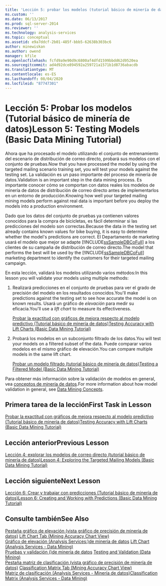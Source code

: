 ```yaml
---
title: 'Lección 5: probar los modelos (tutorial básico de minería de datos) | Microsoft Docs'
ms.custom: ''
ms.date: 06/13/2017
ms.prod: sql-server-2014
ms.reviewer: ''
ms.technology: analysis-services
ms.topic: conceptual
ms.assetid: e9a7ddcf-2b01-485f-bbb5-62638b303bc6
author: minewiskan
ms.author: owend
manager: kfile
ms.openlocfilehash: fcfd9a9e90d9c6800af4dfd1599bbdd62d9520ea
ms.sourcegitcommit: ad4d92dce894592a259721a1571b1d8736abacdb
ms.translationtype: MT
ms.contentlocale: es-ES
ms.lasthandoff: 08/04/2020
ms.locfileid: "87747301"
---
```

# <a name="lesson-5-testing-models-basic-data-mining-tutorial"></a><span data-ttu-id="140d0-102">Lección 5: Probar los modelos (Tutorial básico de minería de datos)</span><span class="sxs-lookup"><span data-stu-id="140d0-102">Lesson 5: Testing Models (Basic Data Mining Tutorial)</span></span>
  <span data-ttu-id="140d0-103">Ahora que ha procesado el modelo utilizando el conjunto de entrenamiento del escenario de distribución de correo directo, probará sus modelos con el conjunto de pruebas.</span><span class="sxs-lookup"><span data-stu-id="140d0-103">Now that you have processed the model by using the targeted mailing scenario training set, you will test your models against the testing set.</span></span> <span data-ttu-id="140d0-104">La validación es un paso importante del proceso de minería de datos.</span><span class="sxs-lookup"><span data-stu-id="140d0-104">Validation is an important step in the data mining process.</span></span> <span data-ttu-id="140d0-105">Es importante conocer cómo se comportan con datos reales los modelos de minería de datos de distribución de correo directo antes de implementarlos en un entorno de producción.</span><span class="sxs-lookup"><span data-stu-id="140d0-105">Knowing how well your targeted mailing mining models perform against real data is important before you deploy the models into a production environment.</span></span>  
  
 <span data-ttu-id="140d0-106">Dado que los datos del conjunto de pruebas ya contienen valores conocidos para la compra de bicicletas, es fácil determinar si las predicciones del modelo son correctas.</span><span class="sxs-lookup"><span data-stu-id="140d0-106">Because the data in the testing set already contains known values for bike buying, it is easy to determine whether the model's predictions are correct.</span></span> <span data-ttu-id="140d0-107">El Departamento de marketing usará el modelo que mejor se adapte [!INCLUDE[ssSampleDBCoFull](../includes/sssampledbcofull-md.md)] a los clientes de su campaña de distribución de correo directo.</span><span class="sxs-lookup"><span data-stu-id="140d0-107">The model that performs the best will be used by the [!INCLUDE[ssSampleDBCoFull](../includes/sssampledbcofull-md.md)] marketing department to identify the customers for their targeted mailing campaign.</span></span>  
  
 <span data-ttu-id="140d0-108">En esta lección, validará los modelos utilizando varios métodos:</span><span class="sxs-lookup"><span data-stu-id="140d0-108">In this lesson you will validate your models using multiple methods:</span></span>  
  
1.  <span data-ttu-id="140d0-109">Realizará predicciones en el conjunto de pruebas para ver el grado de precisión del modelo en los resultados conocidos.</span><span class="sxs-lookup"><span data-stu-id="140d0-109">You'll make predictions against the testing set to see how accurate the model is on known results.</span></span> <span data-ttu-id="140d0-110">Usará un gráfico de *elevación* para medir su eficacia.</span><span class="sxs-lookup"><span data-stu-id="140d0-110">You'll use a *lift chart* to measure its effectiveness.</span></span>  
  
     [<span data-ttu-id="140d0-111">Probar la exactitud con gráficos de mejora respecto al modelo predictivo &#40;Tutorial básico de minería de datos&#41;</span><span class="sxs-lookup"><span data-stu-id="140d0-111">Testing Accuracy with Lift Charts &#40;Basic Data Mining Tutorial&#41;</span></span>](../../2014/tutorials/testing-accuracy-with-lift-charts-basic-data-mining-tutorial.md)  
  
2.  <span data-ttu-id="140d0-112">Probará los modelos en un subconjunto filtrado de los datos.</span><span class="sxs-lookup"><span data-stu-id="140d0-112">You will test your models on a filtered subset of the data.</span></span> <span data-ttu-id="140d0-113">Puede comparar varios modelos en el mismo gráfico de elevación.</span><span class="sxs-lookup"><span data-stu-id="140d0-113">You can compare multiple models in the same lift chart.</span></span>  
  
     [<span data-ttu-id="140d0-114">Probar un modelo filtrado &#40;tutorial básico de minería de datos&#41;</span><span class="sxs-lookup"><span data-stu-id="140d0-114">Testing a Filtered Model &#40;Basic Data Mining Tutorial&#41;</span></span>](../../2014/tutorials/testing-a-filtered-model-basic-data-mining-tutorial.md)  
  
 <span data-ttu-id="140d0-115">Para obtener más información sobre la validación de modelos en general, vea [conceptos de minería de datos](../../2014/analysis-services/data-mining/data-mining-concepts.md).</span><span class="sxs-lookup"><span data-stu-id="140d0-115">For more information about how model validation in general, see [Data Mining Concepts](../../2014/analysis-services/data-mining/data-mining-concepts.md).</span></span>  
  
## <a name="first-task-in-lesson"></a><span data-ttu-id="140d0-116">Primera tarea de la lección</span><span class="sxs-lookup"><span data-stu-id="140d0-116">First Task in Lesson</span></span>  
 [<span data-ttu-id="140d0-117">Probar la exactitud con gráficos de mejora respecto al modelo predictivo &#40;Tutorial básico de minería de datos&#41;</span><span class="sxs-lookup"><span data-stu-id="140d0-117">Testing Accuracy with Lift Charts &#40;Basic Data Mining Tutorial&#41;</span></span>](../../2014/tutorials/testing-accuracy-with-lift-charts-basic-data-mining-tutorial.md)  
  
## <a name="previous-lesson"></a><span data-ttu-id="140d0-118">Lección anterior</span><span class="sxs-lookup"><span data-stu-id="140d0-118">Previous Lesson</span></span>  
 [<span data-ttu-id="140d0-119">Lección 4: explorar los modelos de correo directo &#40;tutorial básico de minería de datos&#41;</span><span class="sxs-lookup"><span data-stu-id="140d0-119">Lesson 4: Exploring the Targeted Mailing Models &#40;Basic Data Mining Tutorial&#41;</span></span>](../../2014/tutorials/lesson-4-exploring-the-targeted-mailing-models-basic-data-mining-tutorial.md)  
  
## <a name="next-lesson"></a><span data-ttu-id="140d0-120">Lección siguiente</span><span class="sxs-lookup"><span data-stu-id="140d0-120">Next Lesson</span></span>  
 [<span data-ttu-id="140d0-121">Lección 6: Crear y trabajar con predicciones &#40;Tutorial básico de minería de datos&#41;</span><span class="sxs-lookup"><span data-stu-id="140d0-121">Lesson 6: Creating and Working with Predictions &#40;Basic Data Mining Tutorial&#41;</span></span>](../../2014/tutorials/lesson-6-creating-and-working-with-predictions-basic-data-mining-tutorial.md)  
  
## <a name="see-also"></a><span data-ttu-id="140d0-122">Consulte también</span><span class="sxs-lookup"><span data-stu-id="140d0-122">See Also</span></span>  
 <span data-ttu-id="140d0-123">[Pestaña gráfico de elevación &#40;vista gráfico de precisión de minería de datos&#41;](../../2014/analysis-services/lift-chart-tab-mining-accuracy-chart-view.md) </span><span class="sxs-lookup"><span data-stu-id="140d0-123">[Lift Chart Tab &#40;Mining Accuracy Chart View&#41;](../../2014/analysis-services/lift-chart-tab-mining-accuracy-chart-view.md) </span></span>  
 <span data-ttu-id="140d0-124">[Gráfico de elevación &#40;Analysis Services:&#41;de minería de datos](../../2014/analysis-services/data-mining/lift-chart-analysis-services-data-mining.md) </span><span class="sxs-lookup"><span data-stu-id="140d0-124">[Lift Chart &#40;Analysis Services - Data Mining&#41;](../../2014/analysis-services/data-mining/lift-chart-analysis-services-data-mining.md) </span></span>  
 <span data-ttu-id="140d0-125">[Pruebas y validación &#40;&#41;de minería de datos](../../2014/analysis-services/data-mining/testing-and-validation-data-mining.md) </span><span class="sxs-lookup"><span data-stu-id="140d0-125">[Testing and Validation &#40;Data Mining&#41;](../../2014/analysis-services/data-mining/testing-and-validation-data-mining.md) </span></span>  
 <span data-ttu-id="140d0-126">[Pestaña matriz de clasificación &#40;vista gráfico de precisión de minería de datos&#41;](../../2014/analysis-services/classification-matrix-tab-mining-accuracy-chart-view.md) </span><span class="sxs-lookup"><span data-stu-id="140d0-126">[Classification Matrix Tab &#40;Mining Accuracy Chart View&#41;](../../2014/analysis-services/classification-matrix-tab-mining-accuracy-chart-view.md) </span></span>  
 [<span data-ttu-id="140d0-127">Matriz de clasificación &#40;Analysis Services - Minería de datos&#41;</span><span class="sxs-lookup"><span data-stu-id="140d0-127">Classification Matrix &#40;Analysis Services - Data Mining&#41;</span></span>](../../2014/analysis-services/data-mining/classification-matrix-analysis-services-data-mining.md)  
  
  
